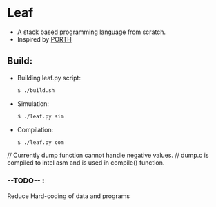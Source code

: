 # Leaf
* A stack based programming language from scratch.
* Inspired by [PORTH](https://github.com/tsoding/porth)

## Build:

* Building leaf.py script:
  ```bash
  $ ./build.sh
  ```
  
* Simulation:
  ```bash
  $ ./leaf.py sim
  ```
  
* Compilation:
  ```bash
  $ ./leaf.py com
  ```
  
// Currently dump function cannot handle negative values.
// dump.c is compiled to intel asm and is used in compile() function.

### --TODO-- :
Reduce Hard-coding of data and programs
  
